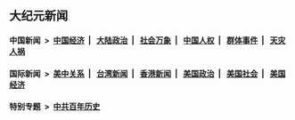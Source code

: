 ## 大纪元新闻

#### 中国新闻 &nbsp;>&nbsp; [中国经济](indexes/ncid283/README.md?06011245) &nbsp;| &nbsp; [大陆政治](indexes/ncid277/README.md?06011245) &nbsp;| &nbsp; [社会万象](indexes/ncid282/README.md?06011245) &nbsp;| &nbsp; [中国人权](indexes/ncid278/README.md?06011245) &nbsp;| &nbsp; [群体事件](indexes/ncid279/README.md?06011245) &nbsp;| &nbsp; [天灾人祸](indexes/ncid280/README.md?06011245)

#### 国际新闻 &nbsp;>&nbsp; [美中关系](indexes/nf1412576/README.md?06011245) &nbsp;| &nbsp; [台湾新闻](indexes/ncid1349361/README.md?06011245) &nbsp;| &nbsp; [香港新闻](indexes/ncid1349362/README.md?06011245) &nbsp;| &nbsp; [美国政治](indexes/ncid1078159/README.md?06011245) &nbsp;| &nbsp; [美国社会](indexes/ncid1078160/README.md?06011245) &nbsp;| &nbsp; [美国经济](indexes/ncid1078158/README.md?06011245)

#### 特别专题 &nbsp;>&nbsp; [中共百年历史](https://github.com/epoch-news/epoch-special/blob/master/README.md?06011245)  
